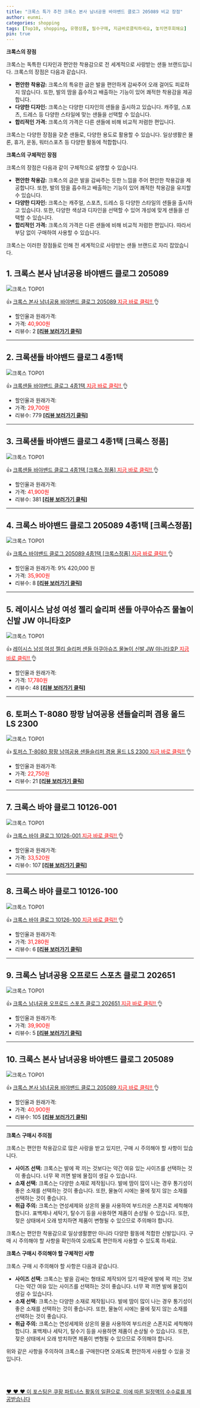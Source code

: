 ```yaml
---
title: "크록스 특가 추천 크록스 본사 남녀공용 바야밴드 클로그 205089 비교 장점"
author: eunmi.
categories: shopping
tags: [Top10, shopping, 유행상품, 필수구매, 지금바로클릭하세요, 놓치면후회해요]
pin: true
---
```

**크록스의 장점**

크록스는 독특한 디자인과 편안한 착용감으로 전 세계적으로 사랑받는 샌들 브랜드입니다. 크록스의 장점은 다음과 같습니다.

* **편안한 착용감:** 크록스의 특유한 굽은 발을 편안하게 감싸주어 오래 걸어도 피로하지 않습니다. 또한, 발의 땀을 흡수하고 배출하는 기능이 있어 쾌적한 착용감을 제공합니다.
* **다양한 디자인:** 크록스는 다양한 디자인의 샌들을 출시하고 있습니다. 캐주얼, 스포츠, 드레스 등 다양한 스타일에 맞는 샌들을 선택할 수 있습니다.
* **합리적인 가격:** 크록스의 가격은 다른 샌들에 비해 비교적 저렴한 편입니다.

크록스는 다양한 장점을 갖춘 샌들로, 다양한 용도로 활용할 수 있습니다. 일상생활은 물론, 휴가, 운동, 워터스포츠 등 다양한 활동에 적합합니다.

**크록스의 구체적인 장점**

크록스의 장점은 다음과 같이 구체적으로 설명할 수 있습니다.

* **편안한 착용감:** 크록스의 굽은 발을 감싸주는 듯한 느낌을 주어 편안한 착용감을 제공합니다. 또한, 발의 땀을 흡수하고 배출하는 기능이 있어 쾌적한 착용감을 유지할 수 있습니다.
* **다양한 디자인:** 크록스는 캐주얼, 스포츠, 드레스 등 다양한 스타일의 샌들을 출시하고 있습니다. 또한, 다양한 색상과 디자인을 선택할 수 있어 개성에 맞게 샌들을 선택할 수 있습니다.
* **합리적인 가격:** 크록스의 가격은 다른 샌들에 비해 비교적 저렴한 편입니다. 따라서 부담 없이 구매하여 사용할 수 있습니다.

크록스는 이러한 장점들로 인해 전 세계적으로 사랑받는 샌들 브랜드로 자리 잡았습니다.

   

## 1. 크록스 본사 남녀공용 바야밴드 클로그 205089

![크록스 TOP01](https://thumbnail9.coupangcdn.com/thumbnails/remote/230x230ex/image/vendor_inventory/e640/65e0e1b71de7266ddceb4e902f08caae53b1b81b29ed5a9401fd234e0463.jpg)


👍 [크록스 본사 남녀공용 바야밴드 클로그 205089 <font color=red> 지금 바로 클릭!! </font> ](https://link.coupang.com/re/AFFSDP?lptag=AF3617701&subid=GithubCoopas&pageKey=1366252118&traceid=V0-153&itemId=14744192534&vendorItemId=4709078258) 👌 


- 할인율과 원래가격: 
- 가격: <span style='color:red'>40,900원</span>
- 리뷰수: 2  [**[리뷰 보러가기 클릭]**](https://link.coupang.com/re/AFFSDP?lptag=AF3617701&subid=GithubCoopas&pageKey=1366252118&traceid=V0-153&itemId=14744192534&vendorItemId=4709078258)

---


   

## 2. 크록샌들 바야밴드 클로그 4종1택

![크록스 TOP01](https://thumbnail8.coupangcdn.com/thumbnails/remote/230x230ex/image/vendor_inventory/5a70/5f259ae5bf96031f1cf25e46ac4b4e6f165f25223ca1223e4947ba40c4fe.jpg)


👍 [크록샌들 바야밴드 클로그 4종1택 <font color=red> 지금 바로 클릭!! </font> ](https://link.coupang.com/re/AFFSDP?lptag=AF3617701&subid=GithubCoopas&pageKey=7188296050&traceid=V0-153&itemId=18143481979&vendorItemId=87420302311) 👌 


- 할인율과 원래가격: 
- 가격: <span style='color:red'>29,700원</span>
- 리뷰수: 779  [**[리뷰 보러가기 클릭]**](https://link.coupang.com/re/AFFSDP?lptag=AF3617701&subid=GithubCoopas&pageKey=7188296050&traceid=V0-153&itemId=18143481979&vendorItemId=87420302311)

---


   

## 3. 크록샌들 바야밴드 클로그 4종1택 [크록스 정품]

![크록스 TOP01](https://thumbnail10.coupangcdn.com/thumbnails/remote/230x230ex/image/vendor_inventory/d578/9e8fa59ce312243099e07fcf452862d2af56faf877793d1946a5de4c157e.jpg)


👍 [크록샌들 바야밴드 클로그 4종1택 [크록스 정품] <font color=red> 지금 바로 클릭!! </font> ](https://link.coupang.com/re/AFFSDP?lptag=AF3617701&subid=GithubCoopas&pageKey=7338646154&traceid=V0-153&itemId=18856650034&vendorItemId=87121045962) 👌 


- 할인율과 원래가격: 
- 가격: <span style='color:red'>41,900원</span>
- 리뷰수: 381  [**[리뷰 보러가기 클릭]**](https://link.coupang.com/re/AFFSDP?lptag=AF3617701&subid=GithubCoopas&pageKey=7338646154&traceid=V0-153&itemId=18856650034&vendorItemId=87121045962)

---


   

## 4. 크록스 바야밴드 클로그 205089 4종1택 [크록스정품]

![크록스 TOP01](https://thumbnail10.coupangcdn.com/thumbnails/remote/230x230ex/image/vendor_inventory/c440/d3a3a778fb2a729e36087e896718f426a3b6d307200ea055e10757b8c49d.jpg)


👍 [크록스 바야밴드 클로그 205089 4종1택 [크록스정품] <font color=red> 지금 바로 클릭!! </font> ](https://link.coupang.com/re/AFFSDP?lptag=AF3617701&subid=GithubCoopas&pageKey=7375316719&traceid=V0-153&itemId=19034700685&vendorItemId=86361019174) 👌 


- 할인율과 원래가격: 9%  420,000   원
- 가격: <span style='color:red'>35,900원</span>
- 리뷰수: 8  [**[리뷰 보러가기 클릭]**](https://link.coupang.com/re/AFFSDP?lptag=AF3617701&subid=GithubCoopas&pageKey=7375316719&traceid=V0-153&itemId=19034700685&vendorItemId=86361019174)

---


   

## 5. 레이시스 남성 여성 젤리 슬리퍼 샌들 아쿠아슈즈 물놀이 신발 JW 야니타호P

![크록스 TOP01](https://thumbnail6.coupangcdn.com/thumbnails/remote/230x230ex/image/vendor_inventory/2798/be90c16be8e50605f3ff8f238eb54737b2c6734c2d74d4f55a284ce93a8e.jpg)


👍 [레이시스 남성 여성 젤리 슬리퍼 샌들 아쿠아슈즈 물놀이 신발 JW 야니타호P <font color=red> 지금 바로 클릭!! </font> ](https://link.coupang.com/re/AFFSDP?lptag=AF3617701&subid=GithubCoopas&pageKey=5436100861&traceid=V0-153&itemId=8252211147&vendorItemId=75540174915) 👌 


- 할인율과 원래가격: 
- 가격: <span style='color:red'>17,780원</span>
- 리뷰수: 48  [**[리뷰 보러가기 클릭]**](https://link.coupang.com/re/AFFSDP?lptag=AF3617701&subid=GithubCoopas&pageKey=5436100861&traceid=V0-153&itemId=8252211147&vendorItemId=75540174915)

---


   

## 6. 토퍼스 T-8080 팡팡 남여공용 샌들슬리퍼 겸용 올드 LS 2300

![크록스 TOP01](https://thumbnail8.coupangcdn.com/thumbnails/remote/230x230ex/image/vendor_inventory/1281/794d5f4a6372a7f1c44bb465e5a4694bfb51487abace7f98bb253a8fe09c.jpg)


👍 [토퍼스 T-8080 팡팡 남여공용 샌들슬리퍼 겸용 올드 LS 2300 <font color=red> 지금 바로 클릭!! </font> ](https://link.coupang.com/re/AFFSDP?lptag=AF3617701&subid=GithubCoopas&pageKey=7383371951&traceid=V0-153&itemId=19073182546&vendorItemId=86202277314) 👌 


- 할인율과 원래가격: 
- 가격: <span style='color:red'>22,750원</span>
- 리뷰수: 21  [**[리뷰 보러가기 클릭]**](https://link.coupang.com/re/AFFSDP?lptag=AF3617701&subid=GithubCoopas&pageKey=7383371951&traceid=V0-153&itemId=19073182546&vendorItemId=86202277314)

---


   

## 7. 크록스 바야 클로그 10126-001

![크록스 TOP01](https://thumbnail8.coupangcdn.com/thumbnails/remote/230x230ex/image/retail/images/2023/07/06/15/1/8c1908b4-988b-425b-a509-e7c5191155ec.jpg)


👍 [크록스 바야 클로그 10126-001 <font color=red> 지금 바로 클릭!! </font> ](https://link.coupang.com/re/AFFSDP?lptag=AF3617701&subid=GithubCoopas&pageKey=7447658737&traceid=V0-153&itemId=19381273129&vendorItemId=86493806409) 👌 


- 할인율과 원래가격: 
- 가격: <span style='color:red'>33,520원</span>
- 리뷰수: 107  [**[리뷰 보러가기 클릭]**](https://link.coupang.com/re/AFFSDP?lptag=AF3617701&subid=GithubCoopas&pageKey=7447658737&traceid=V0-153&itemId=19381273129&vendorItemId=86493806409)

---


   

## 8. 크록스 바야 클로그 10126-100

![크록스 TOP01](https://thumbnail9.coupangcdn.com/thumbnails/remote/230x230ex/image/rs_quotation_api/i9uphn8x/8004492451584650bc1e44bfc1c39e9c.jpg)


👍 [크록스 바야 클로그 10126-100 <font color=red> 지금 바로 클릭!! </font> ](https://link.coupang.com/re/AFFSDP?lptag=AF3617701&subid=GithubCoopas&pageKey=5878884430&traceid=V0-153&itemId=10305743061&vendorItemId=86493807598) 👌 


- 할인율과 원래가격: 
- 가격: <span style='color:red'>31,280원</span>
- 리뷰수: 6  [**[리뷰 보러가기 클릭]**](https://link.coupang.com/re/AFFSDP?lptag=AF3617701&subid=GithubCoopas&pageKey=5878884430&traceid=V0-153&itemId=10305743061&vendorItemId=86493807598)

---


   

## 9. 크록스 남녀공용 오프로드 스포츠 클로그 202651

![크록스 TOP01](https://thumbnail8.coupangcdn.com/thumbnails/remote/230x230ex/image/vendor_inventory/7d26/2430c718c8dc9d19704badc367260589d3bc76fdee250396251cc6b05bae.jpg)


👍 [크록스 남녀공용 오프로드 스포츠 클로그 202651 <font color=red> 지금 바로 클릭!! </font> ](https://link.coupang.com/re/AFFSDP?lptag=AF3617701&subid=GithubCoopas&pageKey=4609306633&traceid=V0-153&itemId=5695406066&vendorItemId=72994230259) 👌 


- 할인율과 원래가격: 
- 가격: <span style='color:red'>39,900원</span>
- 리뷰수: 5  [**[리뷰 보러가기 클릭]**](https://link.coupang.com/re/AFFSDP?lptag=AF3617701&subid=GithubCoopas&pageKey=4609306633&traceid=V0-153&itemId=5695406066&vendorItemId=72994230259)

---


   

## 10. 크록스 본사 남녀공용 바야밴드 클로그 205089

![크록스 TOP01](https://thumbnail9.coupangcdn.com/thumbnails/remote/230x230ex/image/vendor_inventory/e640/65e0e1b71de7266ddceb4e902f08caae53b1b81b29ed5a9401fd234e0463.jpg)


👍 [크록스 본사 남녀공용 바야밴드 클로그 205089 <font color=red> 지금 바로 클릭!! </font> ](https://link.coupang.com/re/AFFSDP?lptag=AF3617701&subid=GithubCoopas&pageKey=1366252118&traceid=V0-153&itemId=14744192534&vendorItemId=4709078258) 👌 


- 할인율과 원래가격: 
- 가격: <span style='color:red'>40,900원</span>
- 리뷰수: 105  [**[리뷰 보러가기 클릭]**](https://link.coupang.com/re/AFFSDP?lptag=AF3617701&subid=GithubCoopas&pageKey=1366252118&traceid=V0-153&itemId=14744192534&vendorItemId=4709078258)

---
**크록스 구매시 주의점**

크록스는 편안한 착용감으로 많은 사랑을 받고 있지만, 구매 시 주의해야 할 사항이 있습니다.

* **사이즈 선택:** 크록스는 발에 꽉 끼는 것보다는 약간 여유 있는 사이즈를 선택하는 것이 좋습니다. 너무 꽉 끼면 발에 물집이 생길 수 있습니다.
* **소재 선택:** 크록스는 다양한 소재로 제작됩니다. 발에 땀이 많이 나는 경우 통기성이 좋은 소재를 선택하는 것이 좋습니다. 또한, 물놀이 시에는 물에 젖지 않는 소재를 선택하는 것이 좋습니다.
* **취급 주의:** 크록스는 연성세제와 상온의 물을 사용하여 부드러운 스폰지로 세척해야 합니다. 표백제나 세탁기, 탈수기 등을 사용하면 제품이 손상될 수 있습니다. 또한, 젖은 상태에서 오래 방치하면 제품이 변형될 수 있으므로 주의해야 합니다.

크록스는 편안한 착용감으로 일상생활뿐만 아니라 다양한 활동에 적합한 신발입니다. 구매 시 주의해야 할 사항을 확인하여 오래도록 편안하게 사용할 수 있도록 하세요.

**크록스 구매시 주의해야 할 구체적인 사항**

크록스 구매 시 주의해야 할 사항은 다음과 같습니다.

* **사이즈 선택:** 크록스는 발을 감싸는 형태로 제작되어 있기 때문에 발에 꽉 끼는 것보다는 약간 여유 있는 사이즈를 선택하는 것이 좋습니다. 너무 꽉 끼면 발에 물집이 생길 수 있습니다.
* **소재 선택:** 크록스는 다양한 소재로 제작됩니다. 발에 땀이 많이 나는 경우 통기성이 좋은 소재를 선택하는 것이 좋습니다. 또한, 물놀이 시에는 물에 젖지 않는 소재를 선택하는 것이 좋습니다.
* **취급 주의:** 크록스는 연성세제와 상온의 물을 사용하여 부드러운 스폰지로 세척해야 합니다. 표백제나 세탁기, 탈수기 등을 사용하면 제품이 손상될 수 있습니다. 또한, 젖은 상태에서 오래 방치하면 제품이 변형될 수 있으므로 주의해야 합니다.

위와 같은 사항을 주의하여 크록스를 구매한다면 오래도록 편안하게 사용할 수 있을 것입니다.<br><br><br><br><br> [ ❤ ❤ ❤ 이 포스팅은 쿠팡 파트너스 활동의 일환으로, 이에 따른 일정액의 수수료를 제공받습니다](https://link.coupang.com/a/bcEFyh)